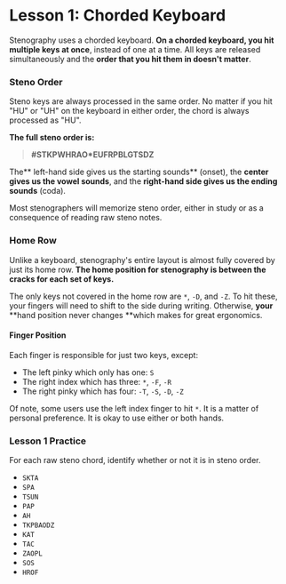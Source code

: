 # Lesson 1: Chorded Keyboard

Stenography uses a chorded keyboard. **On a chorded keyboard, you hit multiple keys at once**, instead of one at a time. All keys are released simultaneously and the **order that you hit them in doesn't matter**.

### Steno Order

Steno keys are always processed in the same order. No matter if you hit "HU" or "UH" on the keyboard in either order, the chord is always processed as "HU".

**The full steno order is:**

> **\#STKPWHRAO\*EUFRPBLGTSDZ**

The** left-hand side gives us the starting sounds** \(onset\), the **center gives us the vowel sounds**, and the **right-hand side gives us the ending sounds** \(coda\).

Most stenographers will memorize steno order, either in study or as a consequence of reading raw steno notes.

### Home Row

Unlike a keyboard, stenography's entire layout is almost fully covered by just its home row. **The home position for stenography is between the cracks for each set of keys.**

The only keys not covered in the home row are `*`, `-D`, and `-Z`. To hit these, your fingers will need to shift to the side during writing. Otherwise, **your** **hand position never changes **which makes for great ergonomics.

#### Finger Position

Each finger is responsible for just two keys, except:

* The left pinky which only has one: `S`
* The right index which has three: `*`, `-F`, `-R`
* The right pinky which has four: `-T`, `-S`, `-D`, `-Z`

Of note, some users use the left index finger to hit `*`. It is a matter of personal preference. It is okay to use either or both hands.

### Lesson 1 Practice

For each raw steno chord, identify whether or not it is in steno order.

* `SKTA`
* `SPA`
* `TSUN`
* `PAP`
* `AH`
* `TKPBAODZ`
* `KAT`
* `TAC`
* `ZAOPL`
* `SOS`
* `HROF`



